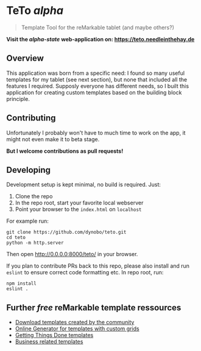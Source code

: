 # TeTo  *alpha*

> Template Tool for the reMarkable tablet (and maybe others?) 

**Visit the *alpha-state* web-application on: <https://teto.needleinthehay.de>**

## Overview

This application was born from a specific need: I found so many useful templates for my tablet (see next section), but none that included all the features I required. Supposly everyone has different needs, so I built this application for creating custom templates based on the building block principle. 

## Contributing

Unfortunately I probably won't have to much time to work on the app, it might not even make it to beta stage. 

**But I welcome contributions as pull requests!**

## Developing

Development setup is kept minimal, no build is required. Just:
1. Clone the repo
2. In the repo root, start your favorite local webserver
3. Point your browser to the `index.html` on `localhost`

For example run:
```
git clone https://github.com/dynobo/teto.git
cd teto
python -m http.server
```
Then open <http://0.0.0.0:8000/teto/> in your browser.

If you plan to contribute PRs back to this repo, please also install and run `eslint` to ensure correct code formatting etc. In repo root, run:

```
npm install
eslint .
```

## Further *free* reMarkable template ressources

- [Download templates created by the community](https://rm.ezb.io/)
- [Online Generator for templates with custom grids](https://templarian.github.io/remarkable/)
- [Getting Things Done templates](https://github.com/BartKeulen/remarkable-gtd-templates)
- [Business related templates](https://github.com/deo-so/reMarkable-Tablet-Templates---Free)